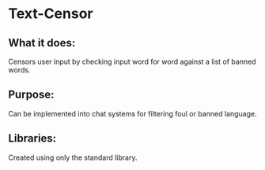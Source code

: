 # Text-Censor
## What it does:
Censors user input by checking input word for word against a list of banned words.
## Purpose:
Can be implemented into chat systems for filtering foul or banned language.
## Libraries: 
Created using only the standard library.
